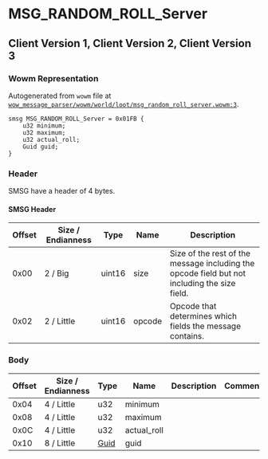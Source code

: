 # MSG_RANDOM_ROLL_Server

## Client Version 1, Client Version 2, Client Version 3

### Wowm Representation

Autogenerated from `wowm` file at [`wow_message_parser/wowm/world/loot/msg_random_roll_server.wowm:3`](https://github.com/gtker/wow_messages/tree/main/wow_message_parser/wowm/world/loot/msg_random_roll_server.wowm#L3).
```rust,ignore
smsg MSG_RANDOM_ROLL_Server = 0x01FB {
    u32 minimum;
    u32 maximum;
    u32 actual_roll;
    Guid guid;
}
```
### Header

SMSG have a header of 4 bytes.

#### SMSG Header

| Offset | Size / Endianness | Type   | Name   | Description |
| ------ | ----------------- | ------ | ------ | ----------- |
| 0x00   | 2 / Big           | uint16 | size   | Size of the rest of the message including the opcode field but not including the size field.|
| 0x02   | 2 / Little        | uint16 | opcode | Opcode that determines which fields the message contains.|

### Body

| Offset | Size / Endianness | Type | Name | Description | Comment |
| ------ | ----------------- | ---- | ---- | ----------- | ------- |
| 0x04 | 4 / Little | u32 | minimum |  |  |
| 0x08 | 4 / Little | u32 | maximum |  |  |
| 0x0C | 4 / Little | u32 | actual_roll |  |  |
| 0x10 | 8 / Little | [Guid](../types/packed-guid.md) | guid |  |  |

